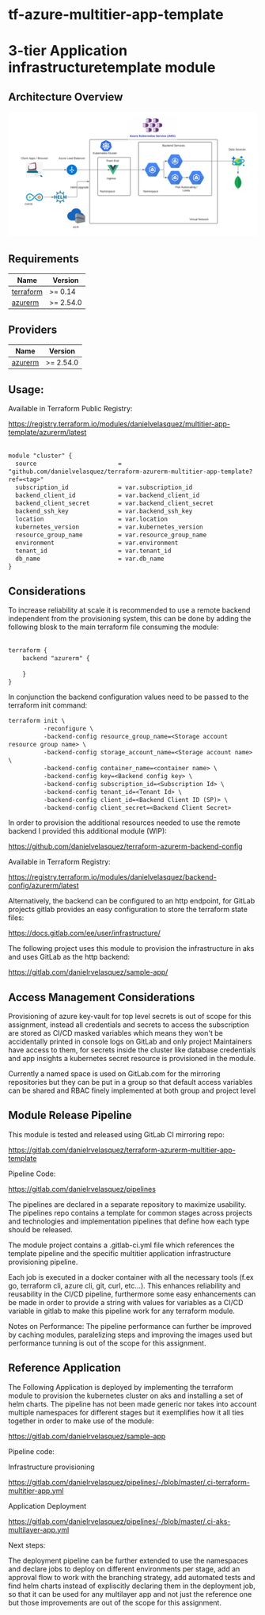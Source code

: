 # tf-azure-multitier-app-template
# 3-tier Application infrastructuretemplate module

## Architecture Overview

![Alt text](AKS%20Architecture.png?raw=true "AKS Architecture Overview")
## Requirements

| Name | Version |
|------|---------|
| <a name="requirement_terraform"></a> [terraform](#requirement\_terraform) | >= 0.14 |
| <a name="requirement_azurerm"></a> [azurerm](#requirement\_azurerm) | >= 2.54.0 |

## Providers

| Name | Version |
|------|---------|
| <a name="provider_azurerm"></a> [azurerm](#provider\_azurerm) | >= 2.54.0 |

## Usage:

Available in Terraform Public Registry:

https://registry.terraform.io/modules/danielvelasquez/multitier-app-template/azurerm/latest

~~~

module "cluster" {
  source                       = "github.com/danielvelasquez/terraform-azurerm-multitier-app-template?ref=<tag>"
  subscription_id              = var.subscription_id
  backend_client_id            = var.backend_client_id
  backend_client_secret        = var.backend_client_secret
  backend_ssh_key              = var.backend_ssh_key
  location                     = var.location
  kubernetes_version           = var.kubernetes_version
  resource_group_name          = var.resource_group_name
  environment                  = var.environment
  tenant_id                    = var.tenant_id 
  db_name                      = var.db_name
}

~~~


## Considerations

To increase reliability at scale it is recommended to use a remote backend independent from the provisioning system, this can be done by adding the following blosk to the main terraform file consuming the module:

~~~

terraform {
    backend "azurerm" {

    }
}

~~~

In conjunction the backend configuration values need to be passed to the terraform init command:

~~~
terraform init \
          -reconfigure \
          -backend-config resource_group_name=<Storage account resource group name> \ 
          -backend-config storage_account_name=<Storage account name> \
          -backend-config container_name=<container name> \
          -backend-config key=<Backend config key> \
          -backend-config subscription_id=<Subscription Id> \
          -backend-config tenant_id=<Tenant Id> \
          -backend-config client_id=<Backend Client ID (SP)> \
          -backend-config client_secret=<Backend Client Secret>
~~~

In order to provision the additional resources needed to use the remote backend I provided this additional module (WIP):

https://github.com/danielvelasquez/terraform-azurerm-backend-config

Available in Terraform  Registry:

https://registry.terraform.io/modules/danielvelasquez/backend-config/azurerm/latest

Alternatively, the backend can be configured to an http endpoint, for GitLab projects gitlab provides an easy configuration to store the terraform state files:

https://docs.gitlab.com/ee/user/infrastructure/

The following project uses this module to provision the infrastructure in aks and uses GitLab as the http backend:

https://gitlab.com/danielrvelasquez/sample-app/

## Access Management Considerations

Provisioning of azure key-vault for top level secrets is out of scope for this assignment, instead all credentials and secrets to access the subscription are stored as CI/CD masked variables which means they won't be accidentally printed in console logs on GitLab and only project Maintainers have access to them, for secrets inside the cluster like database credentials and app insights a kubernetes secret resource is provisioned in the module.

Currently a named space is used on GitLab.com for the mirroring repositories but they can be put in a group so that default access variables can be shared and RBAC finely implemented at both group and project level
## Module Release Pipeline

This module is tested and released using GitLab CI mirroring repo: 

https://gitlab.com/danielrvelasquez/terraform-azurerm-multitier-app-template

Pipeline Code:

https://gitlab.com/danielrvelasquez/pipelines

The pipelines are declared in a separate repository to maximize usability. The pipelines repo contains a template for common stages across projects and technologies and implementation pipelines that define how each type should be released. 

The module project contains a .gitlab-ci.yml file which references the template pipeline and the specific multitier application infrastructure provisioning pipeline.

Each job is executed in a docker container with all the necessary tools (f.ex go, terraform cli, azure cli, git, curl, etc...). This enhances reliability and reusability in the CI/CD pipeline, furthermore some easy enhancements can be made in order to provide a string with values for variables as a CI/CD variable in gitlab to make this pipeline work for any terraform module.

Notes on Performance: The pipeline performance can further be improved by caching modules, paralelizing steps and improving the images used but performance tunning is out of the scope for this assignment. 

## Reference Application

The Following Application is deployed by implementing the terraform module to provision the kubernetes cluster on aks and installing a set of helm charts. The pipeline has not been made generic nor takes into account multiple namespaces for different stages but it exemplifies how it all ties together in order to make use of the module:

https://gitlab.com/danielrvelasquez/sample-app

Pipeline code:

Infrastructure provisioning

https://gitlab.com/danielrvelasquez/pipelines/-/blob/master/.ci-terraform-multitier-app.yml

Application Deployment

https://gitlab.com/danielrvelasquez/pipelines/-/blob/master/.ci-aks-multilayer-app.yml

Next steps:

The deployment pipeline can be further extended to use the namespaces and declare jobs to deploy on different environments per stage, add an approval flow to work with the branching strategy, add automated tests and find helm charts instead of expliscitly declaring them in the deployment job, so that it can be used for any multilayer app and not just the reference one but those improvements are out of the scope for this assignment.